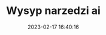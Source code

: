 ---
layout: post
title:  Wysyp narzedzi ai
date:   2023-02-17 16:40:16
description: artykul o najnowszym wysypie dostepnych narzedzi ai
tags: sztuczna inteligencja, narzedzia
categories: sample-posts external-services
disqus_comments: true
---